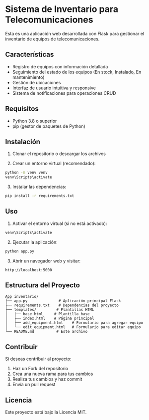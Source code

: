 # Sistema de Inventario para Telecomunicaciones

Esta es una aplicación web desarrollada con Flask para gestionar el inventario de equipos de telecomunicaciones.

## Características

- Registro de equipos con información detallada
- Seguimiento del estado de los equipos (En stock, Instalado, En mantenimiento)
- Gestión de ubicaciones
- Interfaz de usuario intuitiva y responsive
- Sistema de notificaciones para operaciones CRUD

## Requisitos

- Python 3.8 o superior
- pip (gestor de paquetes de Python)

## Instalación

1. Clonar el repositorio o descargar los archivos

2. Crear un entorno virtual (recomendado):
```bash
python -m venv venv
venv\Scripts\activate
```

3. Instalar las dependencias:
```bash
pip install -r requirements.txt
```

## Uso

1. Activar el entorno virtual (si no está activado):
```bash
venv\Scripts\activate
```

2. Ejecutar la aplicación:
```bash
python app.py
```

3. Abrir un navegador web y visitar:
```
http://localhost:5000
```

## Estructura del Proyecto

```
App inventario/
├── app.py              # Aplicación principal Flask
├── requirements.txt    # Dependencias del proyecto
├── templates/         # Plantillas HTML
│   ├── base.html     # Plantilla base
│   ├── index.html    # Página principal
│   ├── add_equipment.html    # Formulario para agregar equipo
│   └── edit_equipment.html   # Formulario para editar equipo
└── README.md          # Este archivo
```

## Contribuir

Si deseas contribuir al proyecto:

1. Haz un Fork del repositorio
2. Crea una nueva rama para tus cambios
3. Realiza tus cambios y haz commit
4. Envía un pull request

## Licencia

Este proyecto está bajo la Licencia MIT.
